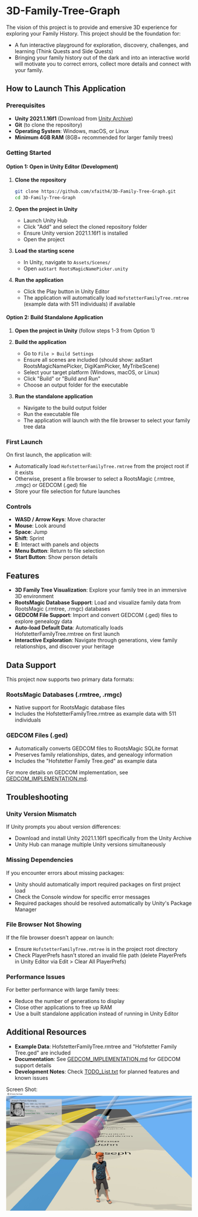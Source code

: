 ﻿# 3D-Family-Tree-Graph
The vision of this project is to provide and emersive 3D experience for exploring your Family History.
This project should be the foundation for:
 - A fun interactive playground for exploration, discovery, challenges, and learning (Think Quests and Side Quests)
 - Bringing your family history out of the dark and into an interactive world will motivate you to correct errors, collect more details and connect with your family.

## How to Launch This Application

### Prerequisites
- **Unity 2021.1.16f1** (Download from [Unity Archive](https://unity.com/releases/editor/archive))
- **Git** (to clone the repository)
- **Operating System**: Windows, macOS, or Linux
- **Minimum 4GB RAM** (8GB+ recommended for larger family trees)

### Getting Started

#### Option 1: Open in Unity Editor (Development)
1. **Clone the repository**
   ```bash
   git clone https://github.com/xfaith4/3D-Family-Tree-Graph.git
   cd 3D-Family-Tree-Graph
   ```

2. **Open the project in Unity**
   - Launch Unity Hub
   - Click "Add" and select the cloned repository folder
   - Ensure Unity version 2021.1.16f1 is installed
   - Open the project

3. **Load the starting scene**
   - In Unity, navigate to `Assets/Scenes/`
   - Open `aaStart RootsMagicNamePicker.unity`

4. **Run the application**
   - Click the Play button in Unity Editor
   - The application will automatically load `HofstetterFamilyTree.rmtree` (example data with 511 individuals) if available

#### Option 2: Build Standalone Application
1. **Open the project in Unity** (follow steps 1-3 from Option 1)

2. **Build the application**
   - Go to `File > Build Settings`
   - Ensure all scenes are included (should show: aaStart RootsMagicNamePicker, DigiKamPicker, MyTribeScene)
   - Select your target platform (Windows, macOS, or Linux)
   - Click "Build" or "Build and Run"
   - Choose an output folder for the executable

3. **Run the standalone application**
   - Navigate to the build output folder
   - Run the executable file
   - The application will launch with the file browser to select your family tree data

### First Launch
On first launch, the application will:
- Automatically load `HofstetterFamilyTree.rmtree` from the project root if it exists
- Otherwise, present a file browser to select a RootsMagic (.rmtree, .rmgc) or GEDCOM (.ged) file
- Store your file selection for future launches

### Controls
- **WASD / Arrow Keys**: Move character
- **Mouse**: Look around
- **Space**: Jump
- **Shift**: Sprint
- **E**: Interact with panels and objects
- **Menu Button**: Return to file selection
- **Start Button**: Show person details

## Features
- **3D Family Tree Visualization**: Explore your family tree in an immersive 3D environment
- **RootsMagic Database Support**: Load and visualize family data from RootsMagic (.rmtree, .rmgc) databases
- **GEDCOM File Support**: Import and convert GEDCOM (.ged) files to explore genealogy data
- **Auto-load Default Data**: Automatically loads HofstetterFamilyTree.rmtree on first launch
- **Interactive Exploration**: Navigate through generations, view family relationships, and discover your heritage

## Data Support
This project now supports two primary data formats:

### RootsMagic Databases (.rmtree, .rmgc)
- Native support for RootsMagic database files
- Includes the HofstetterFamilyTree.rmtree as example data with 511 individuals

### GEDCOM Files (.ged)
- Automatically converts GEDCOM files to RootsMagic SQLite format
- Preserves family relationships, dates, and genealogy information
- Includes the "Hofstetter Family Tree.ged" as example data

For more details on GEDCOM implementation, see [GEDCOM_IMPLEMENTATION.md](GEDCOM_IMPLEMENTATION.md).

## Troubleshooting

### Unity Version Mismatch
If Unity prompts you about version differences:
- Download and install Unity 2021.1.16f1 specifically from the Unity Archive
- Unity Hub can manage multiple Unity versions simultaneously

### Missing Dependencies
If you encounter errors about missing packages:
- Unity should automatically import required packages on first project load
- Check the Console window for specific error messages
- Required packages should be resolved automatically by Unity's Package Manager

### File Browser Not Showing
If the file browser doesn't appear on launch:
- Ensure `HofstetterFamilyTree.rmtree` is in the project root directory
- Check PlayerPrefs hasn't stored an invalid file path (delete PlayerPrefs in Unity Editor via Edit > Clear All PlayerPrefs)

### Performance Issues
For better performance with large family trees:
- Reduce the number of generations to display
- Close other applications to free up RAM
- Use a built standalone application instead of running in Unity Editor

## Additional Resources
- **Example Data**: HofstetterFamilyTree.rmtree and "Hofstetter Family Tree.ged" are included
- **Documentation**: See [GEDCOM_IMPLEMENTATION.md](GEDCOM_IMPLEMENTATION.md) for GEDCOM support details
- **Development Notes**: Check [TODO_List.txt](TODO_List.txt) for planned features and known issues

Screen Shot:
![alt text](https://github.com/shuskey/3D-Family-Tree-Graph/blob/main/ScreenShots/JosephWithPhotoAndNames.JPG?raw=true)
